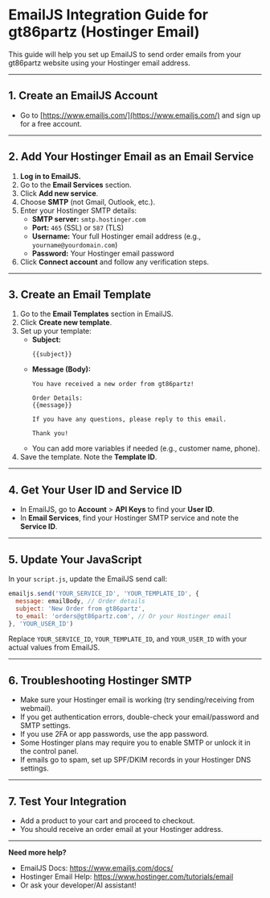 # EmailJS Integration Guide for gt86partz (Hostinger Email)

This guide will help you set up EmailJS to send order emails from your gt86partz website using your Hostinger email address.

---

## 1. **Create an EmailJS Account**
- Go to [https://www.emailjs.com/](https://www.emailjs.com/) and sign up for a free account.

---

## 2. **Add Your Hostinger Email as an Email Service**
1. **Log in to EmailJS.**
2. Go to the **Email Services** section.
3. Click **Add new service**.
4. Choose **SMTP** (not Gmail, Outlook, etc.).
5. Enter your Hostinger SMTP details:
   - **SMTP server:** `smtp.hostinger.com`
   - **Port:** `465` (SSL) or `587` (TLS)
   - **Username:** Your full Hostinger email address (e.g., `yourname@yourdomain.com`)
   - **Password:** Your Hostinger email password
6. Click **Connect account** and follow any verification steps.

---

## 3. **Create an Email Template**
1. Go to the **Email Templates** section in EmailJS.
2. Click **Create new template**.
3. Set up your template:
   - **Subject:**
     ```
     {{subject}}
     ```
   - **Message (Body):**
     ```
     You have received a new order from gt86partz!

     Order Details:
     {{message}}

     If you have any questions, please reply to this email.

     Thank you!
     ```
   - You can add more variables if needed (e.g., customer name, phone).
4. Save the template. Note the **Template ID**.

---

## 4. **Get Your User ID and Service ID**
- In EmailJS, go to **Account** > **API Keys** to find your **User ID**.
- In **Email Services**, find your Hostinger SMTP service and note the **Service ID**.

---

## 5. **Update Your JavaScript**
In your `script.js`, update the EmailJS send call:
```js
emailjs.send('YOUR_SERVICE_ID', 'YOUR_TEMPLATE_ID', {
  message: emailBody, // Order details
  subject: 'New Order from gt86partz',
  to_email: 'orders@gt86partz.com', // Or your Hostinger email
}, 'YOUR_USER_ID')
```
Replace `YOUR_SERVICE_ID`, `YOUR_TEMPLATE_ID`, and `YOUR_USER_ID` with your actual values from EmailJS.

---

## 6. **Troubleshooting Hostinger SMTP**
- Make sure your Hostinger email is working (try sending/receiving from webmail).
- If you get authentication errors, double-check your email/password and SMTP settings.
- If you use 2FA or app passwords, use the app password.
- Some Hostinger plans may require you to enable SMTP or unlock it in the control panel.
- If emails go to spam, set up SPF/DKIM records in your Hostinger DNS settings.

---

## 7. **Test Your Integration**
- Add a product to your cart and proceed to checkout.
- You should receive an order email at your Hostinger address.

---

**Need more help?**
- EmailJS Docs: https://www.emailjs.com/docs/
- Hostinger Email Help: https://www.hostinger.com/tutorials/email
- Or ask your developer/AI assistant! 